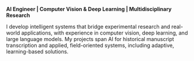 **AI Engineer | Computer Vision & Deep Learning | Multidisciplinary Research**


I develop intelligent systems that bridge experimental research and real-world applications, with experience in computer vision, deep learning, and large language models. My projects span AI for historical manuscript transcription and applied, field-oriented systems, including adaptive, learning-based solutions.

<!--
**HeosFx/HeosFx** is a ✨ _special_ ✨ repository because its `README.md` (this file) appears on your GitHub profile.

Here are some ideas to get you started:

- 🔭 I’m currently working on ...
- 🌱 I’m currently learning ...
- 👯 I’m looking to collaborate on ...
- 🤔 I’m looking for help with ...
- 💬 Ask me about ...
- 📫 How to reach me: ...
- 😄 Pronouns: ...
- ⚡ Fun fact: ...
-->
